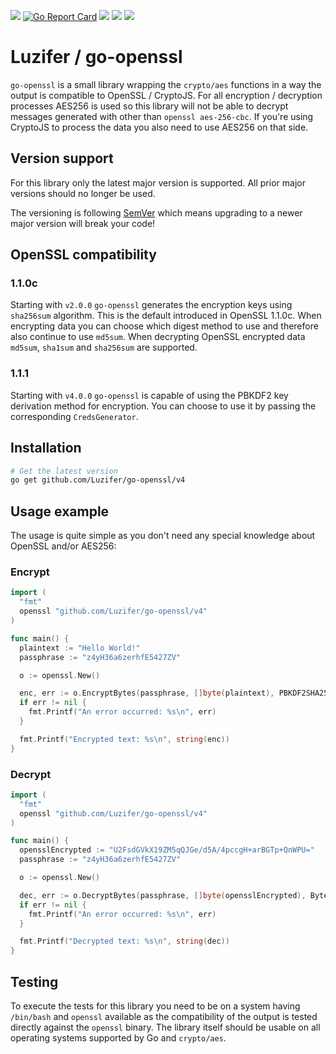 [![](https://badges.fyi/static/godoc/reference/5272B4)](https://pkg.go.dev/github.com/Luzifer/go-openssl/v4)
[![Go Report Card](https://goreportcard.com/badge/github.com/Luzifer/go-openssl)](https://goreportcard.com/report/github.com/Luzifer/go-openssl)
![](https://badges.fyi/github/license/Luzifer/go-openssl)
![](https://badges.fyi/github/latest-tag/Luzifer/go-openssl)
[![](https://travis-ci.org/Luzifer/go-openssl.svg?branch=master)](https://travis-ci.org/Luzifer/go-openssl)

# Luzifer / go-openssl

`go-openssl` is a small library wrapping the `crypto/aes` functions in a way the output is compatible to OpenSSL / CryptoJS. For all encryption / decryption processes AES256 is used so this library will not be able to decrypt messages generated with other than `openssl aes-256-cbc`. If you're using CryptoJS to process the data you also need to use AES256 on that side.

## Version support

For this library only the latest major version is supported. All prior major versions should no longer be used.

The versioning is following [SemVer](https://semver.org/) which means upgrading to a newer major version will break your code!

## OpenSSL compatibility

### 1.1.0c

Starting with `v2.0.0` `go-openssl` generates the encryption keys using `sha256sum` algorithm. This is the default introduced in OpenSSL 1.1.0c. When encrypting data you can choose which digest method to use and therefore also continue to use `md5sum`. When decrypting OpenSSL encrypted data `md5sum`, `sha1sum` and `sha256sum` are supported.

### 1.1.1

Starting with `v4.0.0` `go-openssl` is capable of using the PBKDF2 key derivation method for encryption. You can choose to use it by passing the corresponding `CredsGenerator`.

## Installation

```bash
# Get the latest version
go get github.com/Luzifer/go-openssl/v4
```

## Usage example

The usage is quite simple as you don't need any special knowledge about OpenSSL and/or AES256:

### Encrypt

```go
import (
  "fmt"
  openssl "github.com/Luzifer/go-openssl/v4"
)

func main() {
  plaintext := "Hello World!"
  passphrase := "z4yH36a6zerhfE5427ZV"

  o := openssl.New()

  enc, err := o.EncryptBytes(passphrase, []byte(plaintext), PBKDF2SHA256)
  if err != nil {
    fmt.Printf("An error occurred: %s\n", err)
  }

  fmt.Printf("Encrypted text: %s\n", string(enc))
}
```

### Decrypt

```go
import (
  "fmt"
  openssl "github.com/Luzifer/go-openssl/v4"
)

func main() {
  opensslEncrypted := "U2FsdGVkX19ZM5qQJGe/d5A/4pccgH+arBGTp+QnWPU="
  passphrase := "z4yH36a6zerhfE5427ZV"

  o := openssl.New()

  dec, err := o.DecryptBytes(passphrase, []byte(opensslEncrypted), BytesToKeyMD5)
  if err != nil {
    fmt.Printf("An error occurred: %s\n", err)
  }

  fmt.Printf("Decrypted text: %s\n", string(dec))
}
```

## Testing

To execute the tests for this library you need to be on a system having `/bin/bash` and `openssl` available as the compatibility of the output is tested directly against the `openssl` binary. The library itself should be usable on all operating systems supported by Go and `crypto/aes`.
